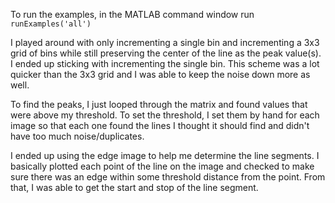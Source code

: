 To run the examples, in the MATLAB command window run `runExamples('all')`


I played around with only incrementing a single bin and incrementing a 3x3 grid of bins
while still preserving the center of the line as the peak value(s). I ended up sticking 
with incrementing the single bin. This scheme was a lot quicker than the 3x3 grid and I was
able to keep the noise down more as well.

To find the peaks, I just looped through the matrix and found values that were above my threshold.
To set the threshold, I set them by hand for each image so that each one found the lines I thought
it should find and didn't have too much noise/duplicates.

I ended up using the edge image to help me determine the line segments.
I basically plotted each point of the line on the image and checked to make sure
there was an edge within some threshold distance from the point.
From that, I was able to get the start and stop of the line segment.
